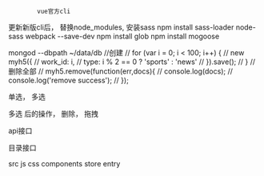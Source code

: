

			vue官方cli

更新新版cli后， 替换node_modules,
安装sass npm install sass-loader node-sass webpack --save-dev
npm install glob
npm install mogoose


mongod --dbpath ~/data/db
//创建
// for (var i = 0; i < 100; i++) {
// 	new myh5({
// 		work_id: i,
// 		type: i % 2 == 0 ? 'sports' : 'news'
// 	}).save();
// }
//删除全部
// myh5.remove(function(err,docs){
//      console.log(docs);
//      console.log('remove success');
// });


单选，  多选

多选 后的操作，  删除， 拖拽


api接口


目录接口


src
	js
	css
	components
	store
	entry
